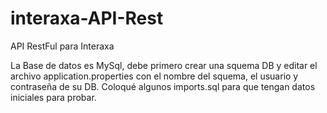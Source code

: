 # interaxa-API-Rest
API RestFul para Interaxa

La Base de datos es MySql, debe primero crear una squema DB y editar el archivo application.properties con el nombre del squema, el usuario y contraseña de su DB.
Coloqué algunos imports.sql para que tengan datos iniciales para probar.
